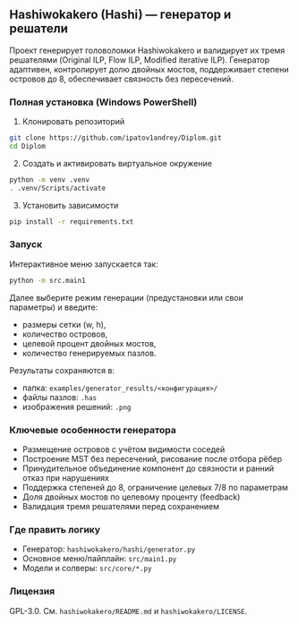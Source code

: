 ## Hashiwokakero (Hashi) — генератор и решатели

Проект генерирует головоломки Hashiwokakero и валидирует их тремя решателями (Original ILP, Flow ILP, Modified iterative ILP). Генератор адаптивен, контролирует долю двойных мостов, поддерживает степени островов до 8, обеспечивает связность без пересечений.

### Полная установка (Windows PowerShell)
1) Клонировать репозиторий
```bash
git clone https://github.com/ipatov1andrey/Diplom.git
cd Diplom
```

2) Создать и активировать виртуальное окружение
```bash
python -m venv .venv
. .venv/Scripts/activate
```

3) Установить зависимости
```bash
pip install -r requirements.txt
```

### Запуск
Интерактивное меню запускается так:
```bash
python -m src.main1
```
Далее выберите режим генерации (предустановки или свои параметры) и введите:
- размеры сетки (w, h),
- количество островов,
- целевой процент двойных мостов,
- количество генерируемых пазлов.

Результаты сохраняются в:
- папка: `examples/generator_results/<конфигурация>/`
- файлы пазлов: `.has`
- изображения решений: `.png`

### Ключевые особенности генератора
- Размещение островов с учётом видимости соседей
- Построение MST без пересечений, рисование после отбора рёбер
- Принудительное объединение компонент до связности и ранний отказ при нарушениях
- Поддержка степеней до 8, ограничение целевых 7/8 по параметрам
- Доля двойных мостов по целевому проценту (feedback)
- Валидация тремя решателями перед сохранением

### Где править логику
- Генератор: `hashiwokakero/hashi/generator.py`
- Основное меню/пайплайн: `src/main1.py`
- Модели и солверы: `src/core/*.py`

### Лицензия
GPL-3.0. См. `hashiwokakero/README.md` и `hashiwokakero/LICENSE`.
